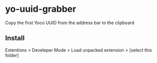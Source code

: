 # yo-uuid-grabber
Copy the first Yoco UUID from the address bar to the clipboard

## Install
Extentions > Develeper Mode > Load unpacked extension > [select this folder]
